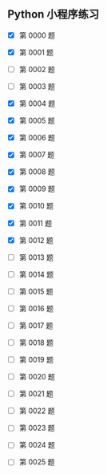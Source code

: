 ## Python 小程序练习 ##

- [X] 第 0000 题
- [X] 第 0001 题
- [ ] 第 0002 题
- [ ] 第 0003 题
- [X] 第 0004 题
- [X] 第 0005 题
- [X] 第 0006 题
- [X] 第 0007 题
- [X] 第 0008 题
- [X] 第 0009 题
- [X] 第 0010 题
- [X] 第 0011 题
- [X] 第 0012 题
- [ ] 第 0013 题
- [ ] 第 0014 题
- [ ] 第 0015 题
- [ ] 第 0016 题
- [ ] 第 0017 题
- [ ] 第 0018 题
- [ ] 第 0019 题
- [ ] 第 0020 题
- [ ] 第 0021 题
- [ ] 第 0022 题
- [ ] 第 0023 题
- [ ] 第 0024 题
- [ ] 第 0025 题

